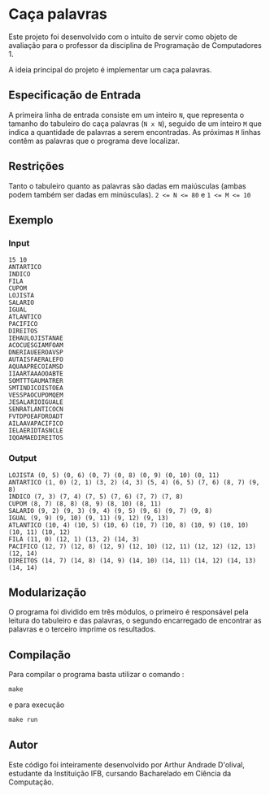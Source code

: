 # Caça palavras

Este projeto foi desenvolvido com o intuito de servir como objeto de avaliação para o professor da disciplina de Programação de Computadores 1.

A ideia principal do projeto é implementar um caça palavras.

## Especificação de Entrada

A primeira linha de entrada consiste em um inteiro `N`, que representa o tamanho do tabuleiro do caça palavras (`N x N`), seguido de um inteiro `M` que indica a quantidade de palavras a serem encontradas. As próximas `M` linhas contêm as palavras que o programa deve localizar.

## Restrições
Tanto o tabuleiro quanto as palavras são dadas em maiúsculas (ambas podem também ser dadas em minúsculas). `2 <= N <= 80` e `1 <= M <= 10`

## Exemplo

### Input
~~~
15 10
ANTARTICO
INDICO
FILA
CUPOM
LOJISTA
SALARIO
IGUAL
ATLANTICO
PACIFICO
DIREITOS
IEHAULOJISTANAE
ACOCUESGIAMFOAM
DNERIAUEEROAVSP
AUTAISFAERALEFO
AQUAAPRECOIAMSD
IIAARTAAAOOABTE
SOMTTTGAUMATRER
SMTINDICOISTOEA
VESSPAOCUPOMQEM
JESALARIOIGUALE
SENRATLANTICOCN
FVTDPOEAFDROADT
AILAAVAPACIFICO
IELAERIDTASNCLE
IQOAMAEDIREITOS        
~~~ 

### Output
~~~
LOJISTA (0, 5) (0, 6) (0, 7) (0, 8) (0, 9) (0, 10) (0, 11)
ANTARTICO (1, 0) (2, 1) (3, 2) (4, 3) (5, 4) (6, 5) (7, 6) (8, 7) (9, 8)
INDICO (7, 3) (7, 4) (7, 5) (7, 6) (7, 7) (7, 8)
CUPOM (8, 7) (8, 8) (8, 9) (8, 10) (8, 11)
SALARIO (9, 2) (9, 3) (9, 4) (9, 5) (9, 6) (9, 7) (9, 8)
IGUAL (9, 9) (9, 10) (9, 11) (9, 12) (9, 13)
ATLANTICO (10, 4) (10, 5) (10, 6) (10, 7) (10, 8) (10, 9) (10, 10) (10, 11) (10, 12)
FILA (11, 0) (12, 1) (13, 2) (14, 3)
PACIFICO (12, 7) (12, 8) (12, 9) (12, 10) (12, 11) (12, 12) (12, 13) (12, 14)
DIREITOS (14, 7) (14, 8) (14, 9) (14, 10) (14, 11) (14, 12) (14, 13) (14, 14)
~~~

## Modularização
O programa foi dividido em três módulos, o primeiro é responsável pela leitura do tabuleiro e das palavras, o segundo encarregado de encontrar as palavras e o terceiro imprime os resultados. 


## Compilação
Para compilar o programa basta utilizar o comando : 
~~~C
make
~~~
e para execução
~~~C
make run
~~~

## Autor

Este código foi inteiramente desenvolvido por Arthur Andrade D'olival, estudante da Instituição IFB, cursando Bacharelado em Ciência da Computação.